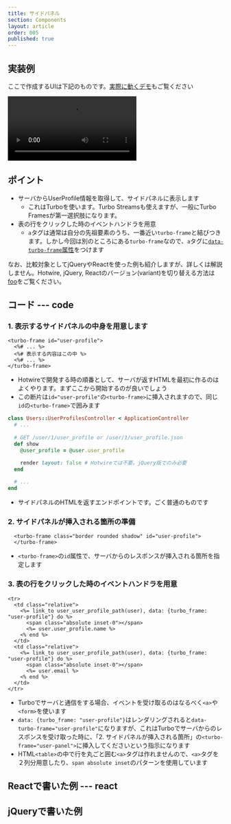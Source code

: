 ```yaml
---
title: サイドパネル
section: Components
layout: article
order: 005
published: true
---
```


## 実装例

ここで作成するUIは下記のものです。[実際に動くデモ](/users)もご覧ください

![side-panel-hotwire.mov](content_images/side-panel-hotwire.mov "max-w-[500px] mx-auto")

## ポイント

* サーバからUserProfile情報を取得して、サイドパネルに表示します
    * これはTurboを使います。Turbo Streamsも使えますが、一般にTurbo Framesが第一選択肢になります。
* 表の行をクリックした時のイベントハンドラを用意
    * `a`タグは通常は自分の先祖要素のうち、一番近い`turbo-frame`と結びつきます。しかし今回は別のところにある`turbo-frame`なので、`a`タグに[`data-turbo-frame`属性](https://turbo.hotwired.dev/handbook/frames#targeting-navigation-into-or-out-of-a-frame)をつけます

なお、比較対象としてjQueryやReactを使った例も紹介しますが、詳しくは解説しません。Hotwire, jQuery, Reactのバージョン(variant)を切り替える方法は[foo](/foo)をご覧ください。

## コード --- code

### 1. 表示するサイドパネルの中身を用意します

```erb:app/views/users/user_profiles/show.html+hotwire.erb
<turbo-frame id="user-profile">
  <%# ... %>
  <%# 表示する内容はこの中 %>
  <%# ... %>
</turbo-frame>
```

* Hotwireで開発する時の順番として、サーバが返すHTMLを最初に作るのはよくやります。まずここから開始するのが良いでしょう
* この断片は`id="user-profile"`の`<turbo-frame>`に挿入されますので、同じ`id`の`<turbo-frame>`で囲みます

```ruby:app/controllers/users/user_profiles_controller.rb 
class Users::UserProfilesController < ApplicationController
  # ...
  
  # GET /user/1/user_profile or /user/1/user_profile.json
  def show
    @user_profile = @user.user_profile

    render layout: false # Hotwireでは不要。jQuery版でのみ必要
  end
  
  # ...
end
```

* サイドパネルのHTMLを返すエンドポイントです。ごく普通のものです

### 2. サイドパネルが挿入される箇所の準備

```erb:app/views/users/index.html+hotwire.erb
  <turbo-frame class="border rounded shadow" id="user-profile">
  </turbo-frame>
```

* `<turbo-frame>`の`id`属性で、サーバからのレスポンスが挿入される箇所を指定します

### 3. 表の行をクリックした時のイベントハンドラを用意

```erb:app/views/users/_user.html+hotwire.erb
<tr>
  <td class="relative">
    <%= link_to user_user_profile_path(user), data: {turbo_frame: "user-profile"} do %>
      <span class="absolute inset-0"></span>
      <%= user.user_profile.name %>
    <% end %>
  </td>
  <td class="relative">
    <%= link_to user_user_profile_path(user), data: {turbo_frame: "user-profile"} do %>
      <span class="absolute inset-0"></span>
      <%= user.email %>
    <% end %>
  </td>
</tr>
```

* Turboでサーバと通信をする場合、イベントを受け取るのはなるべく`<a>`や`<form>`を使います
* `data: {turbo_frame: "user-profile"}`はレンダリングされると`data-turbo-frame="user-profile"`になりますが、これはTurboでサーバからのレスポンスを受け取った時に、「2. サイドパネルが挿入される箇所」の`<turbo-frame="user-panel">`に挿入してくださいという指示になります
* HTML`<table>`の中で行を丸ごと囲む`<a>`タグは作れませんので、`<a>`タグを２列分用意したり、`span absolute inset`のパターンを使用しています

## Reactで書いた例 --- react


## jQueryで書いた例
